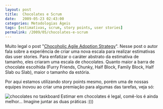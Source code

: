 ```yaml
---
layout: post
title:  Chocolates e Scrum
date:   2009-05-23 02:43:00
categories: Metodologias Ágeis
tags: [estimativas, scrum, story points, user stories]
permalink: /2009/05/chocolates-e-scrum
---
```


Muito legal o post "[Chocoholic Agile Adoption Strategy](http://babbleburblebanterbalderdash.blogspot.com/2009/05/chocoholic-agile-adoption-strategy.html "")". Nesse post o autor fala sobre a experiência de criar uma nova escala para realizar estimativas das user stories. Para enfatizar o caráter abstrato da estimativa de tamanho, eles criaram uma escala de chocolates. Quanto maior a barra de chocolate escolhida (Furry Friends, Chunky, Half Block, Family Block, Half Slab ou Slab), maior o tamanho da estória.

Por aqui estamos utilizando story points mesmo, porém uma de nossas equipes inovou ao criar uma premiação para algumas das tarefas, veja só:

![chocolates no taskboard](http://borba.blog.br/wordpress/wp-content/uploads/2009/05/chocolatesontaskboard.jpg "chocolates no taskboard")
Estimar em chocolates é legal, comê-los é ainda melhor... Imagine juntar as duas práticas :)))